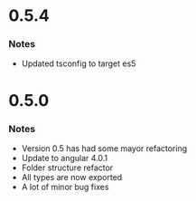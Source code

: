 # 0.5.4

### Notes

* Updated tsconfig to target es5

# 0.5.0

### Notes

* Version 0.5 has had some mayor refactoring
* Update to angular 4.0.1
* Folder structure refactor
* All types are now exported
* A lot of minor bug fixes
